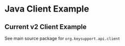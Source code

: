 # Java Client Example

## Current v2 Client Example

See main source package for `org.keysupport.api.client`
